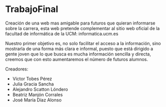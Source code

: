# TrabajoFinal
Creación de una web mas amigable para futuros que quieran informarse sobre la carrera, esta web pretende complementar al sitio web oficial de la facultad de informática de la UCM: informatica.ucm.es

Nuestro primer objetivo es, no solo facilitar el acceso a la información, sino mostrarla de una forma más clara e informal, puesto que está dirigido a gente joven que lo que busca es mucha información sencilla y directa, creemos que con esto aumentaremos el número de futuros alumnos. 

Creadores:
* Víctor Tobes Pérez
* Julia Gracia Sancha
* Alejandro Scatton Lóndero
* Beatriz Manjón Corrales
* José María Díaz Alonso 
